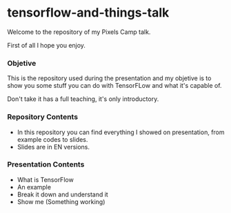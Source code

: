 # tensorflow-and-things-talk

Welcome to the repository of my Pixels Camp talk.

First of all I hope you enjoy.

### Objetive

This is the repository used during the presentation and my objetive is to show you some stuff you can do with TensorFLow and what it's capable of.

Don't take it has a full teaching, it's only introductory. 

### Repository Contents

* In this repository you can find everything I showed on presentation, from example codes to slides.
* Slides are in EN versions.

### Presentation Contents

* What is TensorFlow
* An example
* Break it down and understand it
* Show me (Something working)
